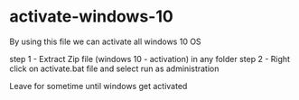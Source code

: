 # activate-windows-10
By using this file we can activate all windows 10 OS

step 1 - Extract Zip file (windows 10 - activation) in any folder
step 2 - Right click on activate.bat file and select run as administration

Leave for sometime until windows get activated

